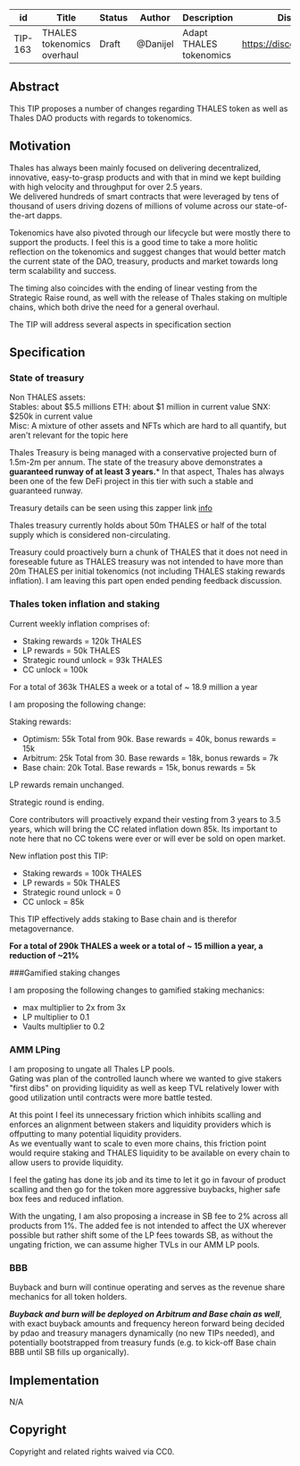 | id | Title | Status | Author | Description | Discussions to | Created |
| ----------- | ----------- | ----------- | ----------- | ----------- | ----------- | ----------- |
| TIP-163 |  THALES tokenomics overhaul | Draft | @Danijel |  Adapt THALES tokenomics  | https://discord.gg/rPpPcMXSeU | 2023-08-15


## Abstract

This TIP proposes a number of changes regarding THALES token as well as Thales DAO products with regards to tokenomics.  

## Motivation

Thales has always been mainly focused on delivering decentralized, innovative, easy-to-grasp products and with that in mind we kept building with high velocity and throughput for over 2.5 years.  
We delivered hundreds of smart contracts that were leveraged by tens of thousand of users driving dozens of millions of volume across our state-of-the-art dapps.  

Tokenomics have also pivoted through our lifecycle but were mostly there to support the products. I feel this is a good time to take a more holitic reflection on the tokenomics and suggest changes that would better match the current state of the DAO, treasury, products and market towards long term scalability and success.  

The timing also coincides with the ending of linear vesting from the Strategic Raise round, as well with the release of Thales staking on multiple chains, which both drive the need for a general overhaul.   

The TIP will address several aspects in specification section
 
## Specification  

### State of treasury  

Non THALES assets:  
Stables: about $5.5 millions
ETH: about $1 million in current value 
SNX: $250k in current value   
Misc: A mixture of other assets and NFTs which are hard to all quantify, but aren't relevant for the topic here  

Thales Treasury is being managed with a conservative projected burn of 1.5m-2m per annum. The state of the treasury above demonstrates a **guaranteed runway of at least 3 years.*** In that aspect, Thales has always been one of the few DeFi project in this tier with such a stable and guaranteed runway.  

Treasury details can be seen using this zapper link [info](https://zapper.xyz/bundle/0xdac09f37e132d91b962f30e6ec40d2d08b82b0fa,0x489863b61C625a15C74FB4C21486baCb4A3937AB,0x4aAd282Dac74d79E41FD12833B1FAD7a18c778Ed,0x2902E381c9Caacd17d25a2e008db0a9a4687FDBF,0x1777c6d588fd931751762836811529c0073d6376?tab=wallet)  

Thales treasury currently holds about 50m THALES or half of the total supply which is considered non-circulating.  

Treasury could proactively burn a chunk of THALES that it does not need in foreseable future as THALES treasury was not intended to have more than 20m THALES per initial tokenomics (not including THALES staking rewards inflation). I am leaving this part open ended pending feedback discussion.

### Thales token inflation and staking  

Current weekly inflation comprises of:  
- Staking rewards = 120k THALES
- LP rewards = 50k THALES
- Strategic round unlock =  93k THALES 
- CC unlock = 100k  

For a total of 363k THALES a week or a total of ~ 18.9 million a year  

I am proposing the following change: 

Staking rewards:
* Optimism: 55k Total from 90k. Base rewards = 40k, bonus rewards = 15k  
* Arbitrum: 25k Total from 30. Base rewards = 18k, bonus rewards = 7k   
* Base chain: 20k Total. Base rewards = 15k, bonus rewards = 5k 

LP rewards remain unchanged. 

Strategic round is ending.  

Core contributors will proactively expand their vesting from 3 years to 3.5 years, which will bring the CC related inflation down 85k. Its important to note here that no CC tokens were ever or will ever be sold on open market. 

New inflation post this TIP: 
- Staking rewards = 100k THALES
- LP rewards = 50k THALES
- Strategic round unlock =  0
- CC unlock = 85k  

This TIP effectively adds staking to Base chain and is therefor metagovernance.

**For a total of 290k THALES a week or a total of ~ 15 million a year, a reduction of ~21%**  

###Gamified staking changes  

I am proposing the following changes to gamified staking mechanics:  
- max multiplier to 2x from 3x  
- LP multiplier to 0.1  
- Vaults multiplier to 0.2  

### AMM LPing  
I am proposing to ungate all Thales LP pools.  
Gating was plan of the controlled launch where we wanted to give stakers "first dibs" on providing liquidity as well as keep TVL relatively lower with good utilization until contracts were more battle tested.  

At this point I feel its unnecessary friction which inhibits scalling and enforces an alignment between stakers and liquidity providers which is offputting to many potential liquidity providers.  
As we eventually want to scale to even more chains, this friction point would require staking and THALES liquidity to be available on every chain to allow users to provide liquidity.  

I feel the gating has done its job and its time to let it go in favour of product scalling and then go for the token more aggressive buybacks, higher safe box fees and reduced inflation.  

With the ungating, I am also proposing a increase in SB fee to 2% across all products from 1%. The added fee is not intended to affect the UX wherever possible but rather shift some of the LP fees towards SB, as without the ungating friction, we can assume higher TVLs in our AMM LP pools.  

### BBB   

Buyback and burn will continue operating and serves as the revenue share mechanics for all token holders.  

***Buyback and burn will be deployed on Arbitrum and Base chain as well***, with exact buyback amounts and frequency hereon forward being decided by pdao and treasury managers dynamically (no new TIPs needed), and potentially bootstrapped from treasury funds (e.g. to kick-off Base chain BBB until SB fills up organically).  


## Implementation
N/A

## Copyright
 
Copyright and related rights waived via CC0.
